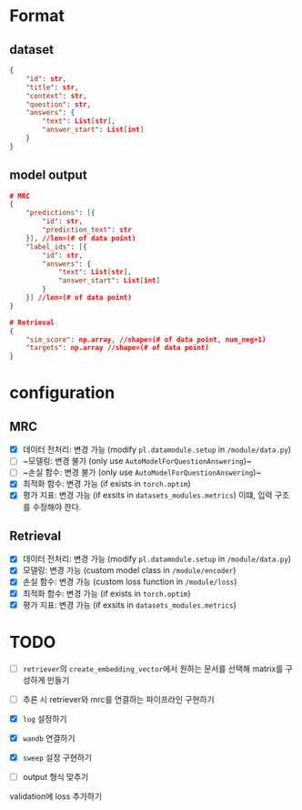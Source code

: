 # Format

## dataset
```JSON
{
    "id": str,
    "title": str,
    "context": str,
    "question": str,
    "answers": {
        "text": List[str],
        "answer_start": List[int]
    }
}
```
## model output
```JSON
# MRC
{
    "predictions": [{
        "id": str,
        "prediction_text": str
    }], //len=(# of data point)
    "label_ids": [{
        "id": str,
        "answers": {
            "text": List[str],
            "answer_start": List[int]
        }
    }] //len=(# of data point)
}

# Retrieval
{
    "sim_score": np.array, //shape=(# of data point, num_neg+1)
    "targets": np.array //shape=(# of data point)
}
```

# configuration
## MRC
- [x] 데이터 전처리: 변경 가능 (modify `pl.datamodule.setup` in `/module/data.py`)
- [ ] ~모델링: 변경 불가 (only use `AutoModelForQuestionAnswering`)~
- [ ] ~손실 함수: 변경 불가 (only use `AutoModelForQuestionAnswering`)~
- [x] 최적화 함수: 변경 가능 (if exists in `torch.optim`)
- [x] 평가 지표: 변경 가능 (if exsits in `datasets_modules.metrics`) 이떄, 입력 구조를 수정해야 한다.

## Retrieval
- [x] 데이터 전처리: 변경 가능 (modify `pl.datamodule.setup` in `/module/data.py`)
- [x] 모델링: 변경 가능 (custom model class in `/module/encoder`)
- [x] 손실 함수: 변경 가능 (custom loss function in `/module/loss`)
- [x] 최적화 함수: 변경 가능 (if exists in `torch.optim`)
- [x] 평가 지표: 변경 가능 (if exsits in `datasets_modules.metrics`)

# TODO
- [ ] `retriever`의 `create_embedding_vector`에서 원하는 문서를 선택해 matrix를 구성하게 만들기
- [ ] 추론 시 retriever와 mrc를 연결하는 파이프라인 구현하기
- [x] `log` 설정하기
- [x] `wandb` 연결하기
- [x] `sweep` 설정 구현하기
- [ ] output 형식 맞추기


validation에 loss 추가하기